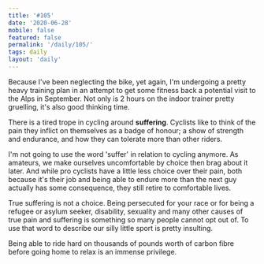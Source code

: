 ```yaml
---
title: '#105'
date: '2020-06-28'
mobile: false
featured: false
permalink: '/daily/105/'
tags: daily
layout: 'daily'
---
```


Because I've been neglecting the bike, yet again, I'm undergoing a pretty heavy training plan in an attempt to get some fitness back a potential visit to the Alps in September. Not only is 2 hours on the indoor trainer pretty gruelling, it's also good thinking time.

There is a tired trope in cycling around **suffering**. Cyclists like to think of the pain they inflict on themselves as a badge of honour; a show of strength and endurance, and how they can tolerate more than other riders.

I'm not going to use the word 'suffer' in relation to cycling anymore. As amateurs, we make ourselves uncomfortable by choice then brag about it later. And while pro cyclists have a little less choice over their pain, both because it's their job and being able to endure more than the next guy actually has some consequence, they still retire to comfortable lives.

True suffering is not a choice. Being persecuted for your race or for being a refugee or asylum seeker, disability, sexuality and many other causes of true pain and suffering is something so many people cannot opt out of. To use that word to describe our silly little sport is pretty insulting.

Being able to ride hard on thousands of pounds worth of carbon fibre before going home to relax is an immense privilege.
